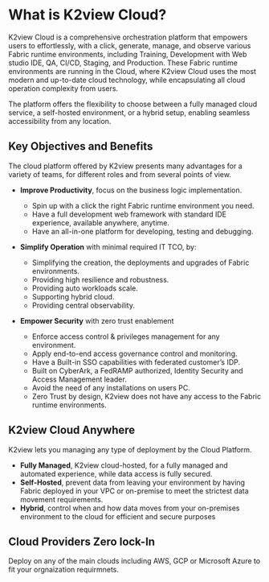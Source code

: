 # What is K2view Cloud?

K2view Cloud is a comprehensive orchestration platform that empowers users to effortlessly, with a click, generate, manage, and observe various Fabric runtime environments, including Training, Development with Web studio IDE, QA, CI/CD, Staging, and Production. These Fabric runtime environments are running in the Cloud, where K2view Cloud uses the most modern and up-to-date cloud technology, while encapsulating all cloud operation complexity from users.

The platform offers the flexibility to choose between a fully managed cloud service, a self-hosted environment, or a hybrid setup, enabling seamless accessibility from any location.

## Key Objectives and Benefits

The cloud platform offered by K2view presents many advantages for a variety of teams, for different roles and from several points of view.

* **Improve Productivity**, focus on the business logic implementation.
  * Spin up with a click the right Fabric runtime environment you need.
  * Have a full development web framework with standard IDE experience, available anywhere, anytime.
  * Have an all-in-one platform for developing, testing and debugging.

* **Simplify Operation** with minimal required IT TCO, by:
  * Simplifying the creation, the deployments and upgrades of Fabric environments.
  * Providing high resilience and robustness.
  * Providing auto workloads scale.
  * Supporting hybrid cloud.
  * Providing central observability.

* **Empower Security** with zero trust enablement

  * Enforce access control & privileges management for any environment.
  * Apply end-to-end access governance control and monitoring.
  * Have a Built-in SSO capabilities with federated customer’s IDP.
  * Built on CyberArk, a FedRAMP authorized, Identity Security and Access Management leader.
  * Avoid the need of any installations on users PC.
  * Zero Trust by design, K2view does not have any access to the Fabric runtime environments.

## K2view Cloud Anywhere

K2view lets you managing any type of deployment by the Cloud Platform.

* **Fully Managed**, K2view cloud-hosted, for a fully managed and automated experience, while data access is fully secured.
* **Self-Hosted**, prevent data from leaving your environment by having Fabric deployed in your VPC or on-premise to meet the strictest data movement requirements.
* **Hybrid**, control when and how data moves from your on-premises environment to the cloud for efficient and secure purposes

## Cloud Providers Zero lock-In
Deploy on any of the main clouds including AWS, GCP or Microsoft Azure to fit your orgnaization requirmnets. 

